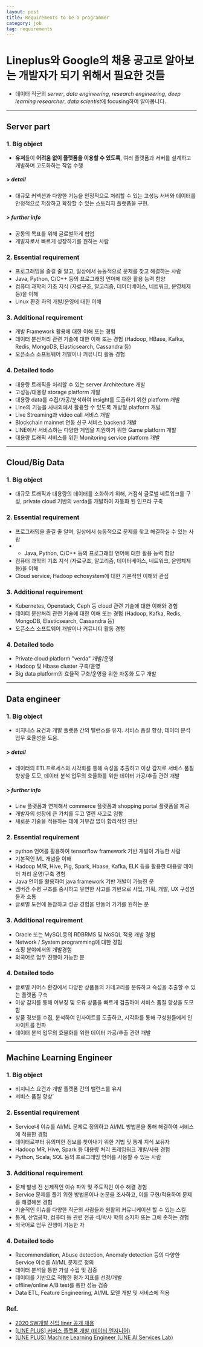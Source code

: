 ```yaml
---
layout: post
title: Requirements to be a programmer
category: job
tag: requirements
---
```


# Lineplus와 Google의 채용 공고로 알아보는 개발자가 되기 위해서 필요한 것들

- 데이터 직군의 *server*, *data engineering*, *research engineering*, *deep learning researcher*, *data scientist*에 focusing하여 알아봅니다.

------

## Server part

### 1. Big object
- **유저**들이 **어려움 없이 플랫폼을 이용할 수 있도록**, 여러 플랫폼과 서버를 설계하고 개발하며 고도화하는 작업 수행


##### > detail
- 대규모 커넥션과 다양한 기능을 안정적으로 처리할 수 있는 고성능 서버와 데이터를 안정적으로 저장하고 확장할 수 있는 스토리지 플랫폼을 구현.


##### > further info
- 공동의 목표를 위해 글로벌하게 협업
- 개발자로서 빠르게 성장하기를 원하는 사람


### 2. Essential requirement
- 프로그래밍을 즐길 줄 알고, 일상에서 능동적으로 문제를 찾고 해결하는 사람
- Java, Python, C/C++ 등의 프로그래밍 언어에 대한 활용 능력 함양
- 컴퓨터 과학의 기초 지식 (자료구조, 알고리즘, 데이터베이스, 네트워크, 운영체제 등)을 이해
- Linux 환경 하의 개발/운영에 대한 이해

### 3. Additional requirement
- 개발 Framework 활용에 대한 이해 또는 경험
- 데이터 분산처리 관련 기술에 대한 이해 또는 경험 (Hadoop, HBase, Kafka, Redis, MongoDB, Elasticsearch, Cassandra 등)
- 오픈소스 소프트웨어 개발이나 커뮤니티 활동 경험

### 4. Detailed todo
- 대용량 트래픽을 처리할 수 있는 server Architecture 개발
- 고성능/대용량 storage platform 개발
- 대용량 data를 수집/가공/분석하여 insight를 도출하기 위한 platform 개발
- Line의 기능을 사내외에서 활용할 수 있도록 개방형 platform 개발
- Live Streaming과 video call 서비스 개발
- Blockchain mainnet 연동 신규 서비스 backend 개발
- LINE에서 서비스하는 다양한 게임을 지원하기 위한 Game platform 개발
- 대용량 트래픽 서비스를 위한 Monitoring service platform 개발

------

## Cloud/Big Data
### 1. Big object
- 대규모 트래픽과 대용량의 데이터를 소화하기 위해, 거점식 글로벌 네트워크를 구성, private cloud 기반의 verda를 개발하여 자동화 된 인프라 구축

### 2. Essential requirement
- 프로그래밍을 즐길 줄 알며, 일상에서 능동적으로 문제를 찾고 해결하실 수 있는 사람
- - Java, Python, C/C++ 등의 프로그래밍 언어에 대한 활용 능력 함양
- 컴퓨터 과학의 기초 지식 (자료구조, 알고리즘, 데이터베이스, 네트워크, 운영체제 등)을 이해
- Cloud service, Hadoop echosystem에 대한 기본적인 이해와 관심

### 3. Additional requirement
- Kubernetes, Openstack, Ceph 등 cloud 관련 기술에 대한 이해와 경험
- 데이터 분산처리 관련 기술에 대한 이해 또는 경험 (Hadoop, Kafka, Redis, MongoDB, Elasticsearch, Cassandra 등)
- 오픈소스 소프트웨어 개발이나 커뮤니티 활동 경험

### 4. Detailed todo
- Private cloud platform "verda" 개발/운영
- Hadoop 및 Hbase cluster 구축/운영
- Big data platform의 효율적 구축/운영을 위한 자동화 도구 개발

-----

## Data engineer

### 1. Big object
- 비지니스 요건과 개발 플랫폼 간의 밸런스를 유지. 서비스 품질 향상, 데이터 분석 업무 효율성을 도움.

##### > detail
- 데이터의 ETL프로세스와 시각화를 통해 속성을 추출하고 이상 감지로 서비스 품질 향상을 도모, 데이터 분석 업무의 효율화를 위한 데이터 가공/추출 관련 개발

##### > further info
- Line 플랫폼과 연계해서 commerce 플랫폼과 shopping portal 플랫폼을 제공
- 개발자의 성장에 큰 가치를 두고 열린 사고로 임함
- 새로운 기술을 적용하는 데에 거부감 없이 합리적인 판단

### 2. Essential requirement
- python 언어를 활용하여 tensorflow framework 기반 개발이 가능한 사람
- 기본적인 ML 개념을 이해
- Hadoop M/R, Hive, Pig, Spark, Hbase, Kafka, ELK 등을 활용한 대용량 데이터 처리 운영/구축 경험
- Java 언어를 활용하여 java framework 기반 개발이 가능한 분
- 멤버간 수평 구조를 중시하고 유연한 사고를 기반으로 사업, 기획, 개발, UX 구성원들과 소통
- 글로벌 도전에 동참하고 성공 경험을 만들어 가기를 원하는 분

### 3. Additional requirement
- Oracle 또는 MySQL등의 RDBRMS 및 NoSQL 적용 개발 경험
- Network / System programming에 대한 경험
- 쇼핑 분야에서의 개발경험
- 외국어로 업무 진행이 가능한 분

### 4. Detailed todo
- 글로벌 커머스 환경에서 다양한 상품들의 카테고리를 분류하고 속성을 추출할 수 있는 플랫폼 구축
- 이상 감지를 통해 어뷰징 및 오류 상품을 빠르게 검출하여 서비스 품질 향상을 도모함
- 상품 정보를 수집, 분석하여 인사이트를 도출하고, 시각화를 통해 구성원들에게 인사이트를 전파
- 데이터 분석 업무의 효율화를 위한 데이터 가공/추출 관련 개발

-----

## Machine Learning Engineer

### 1. Big object
- 비지니스 요건과 개발 플랫폼 간의 밸런스를 유지
- 서비스 품질 향상`

### 2. Essential requirement
- Service내 이슈를 AI/ML 문제로 정의하고 AI/ML 방법론을 통해 해결하여 서비스에 적용한 경험
- 데이터로부터 유의미한 정보를 찾아내기 위한 기법 및 통계 지식 보유자
- Hadoop MR, Hive, Spark 등 대용량 처리 프레임워크 개발/사용 경험
- Python, Scala, SQL 등의 프로그래밍 언어를 사용할 수 있는 사람

### 3. Additional requirement
- 문제 발생 전 선제적인 이슈 파악 및 주도적인 이슈 해결 경험
- Service 문제를 풀기 위한 방법론이나 논문을 조사하고, 이를 구현/적용하여 문제를 해결해본 경험
- 기술적인 이슈를 다양한 직군의 사람들과 원활히 커뮤니케이션 할 수 있는 스킬
- 통계, 산업공학, 컴퓨터 등 관련 전공 석/박사 학위 소지자 또는 그에 준하는 경험
- 외국어로 업무 진행이 가능한 자

### 4. Detailed todo
- Recommendation, Abuse detection, Anomaly detection 등의 다양한 Service 이슈를 AI/ML 문제로 정의
- 데이터 분석을 통한 가설 수립 및 검증
- 데이터를 기반으로 적합한 평가 지표를 선정/개발
- offline/online A/B test를 통한 성능 검증
- Data ETL, Feature Engineering, AI/ML 모델 개발 및 서비스에 적용

### Ref.
- [2020 SW개발 신입 liner 공개 채용](https://recruit.linepluscorp.com/lineplus/career/detail/20003852?classId=&entTypeCd=&tag=&page=)
- [[LINE PLUS] 커머스 플랫폼 개발 (데이터 엔지니어)](https://recruit.linepluscorp.com/lineplus/career/detail/20003858?classId=&entTypeCd=&tag=&page=)
- [[LINE PLUS] Machine Learning Engineer (LINE AI Services Lab)](https://recruit.linepluscorp.com/lineplus/career/detail/20003807?classId=&entTypeCd=&tag=&page=)

<!-- format : 
------
## job name
### 1. Big object
##### > detail
##### > further info
### 2. Essential requirement
### 3. Additional requirement
### 4. Detailed todo
------
 -->